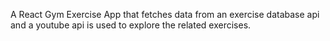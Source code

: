 A React Gym Exercise App that fetches data from an exercise database api and a youtube api is used to explore the related exercises.

